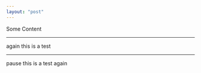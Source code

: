 ```yaml
---
layout: "post"
---
```


Some Content

---
again this is a test 


--- 

pause this is a test again 


